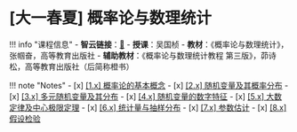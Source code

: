# [大一春夏] 概率论与数理统计

!!! info "课程信息"
    - **智云链接**：[🔗](https://media.zju.edu.cn/index.php?r=course/live-view&id=37113&tenant=112)
    - **授课**：吴国桢
    - **教材**：《概率论与数理统计》，张帼奋，高等教育出版社
    - **辅助教材**：《概率论与数理统计教程 第三版》，茆诗松，高等教育出版社（后简称橙书）

!!! note "Notes"
    - [x] [[1.x] 概率论的基本概念](Chap01.md)
    - [x] [[2.x] 随机变量及其概率分布](Chap02.md)
    - [x] [[3.x] 多元随机变量及其分布](Chap03.md)
    - [x] [[4.x] 随机变量的数字特征](Chap04.md)
    - [x] [[5.x] 大数定律及中心极限定理](Chap05.md)
    - [x] [[6.x] 统计量与抽样分布](Chap06.md)
    - [x] [[7.x] 参数估计](Chap07.md)
    - [x] [[8.x] 假设检验](Chap08.md)
